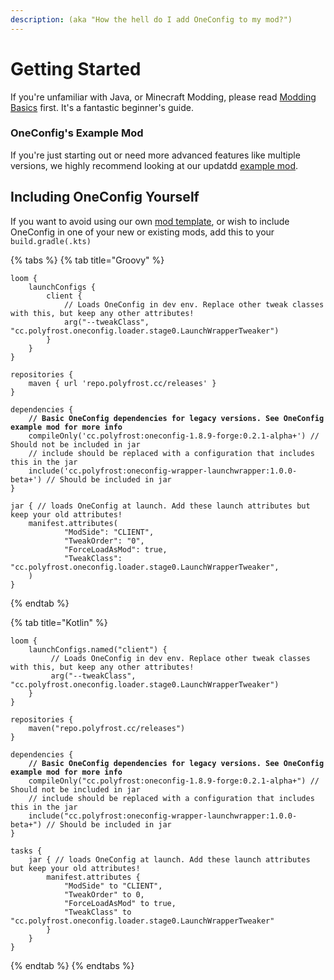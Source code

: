 ```yaml
---
description: (aka "How the hell do I add OneConfig to my mod?")
---
```


# Getting Started

If you're unfamiliar with Java, or Minecraft Modding, please read [Modding Basics](including-oneconfig.md) first. It's a fantastic beginner's guide.

### OneConfig's Example Mod

If you're just starting out or need more advanced features like multiple versions, we highly recommend looking at our updatdd [example mod](https://github.com/Polyfrost/OneConfigExampleMod/).

## Including OneConfig Yourself

If you want to avoid using our own [mod template](https://github.com/Polyfrost/OneConfigExampleMod/), or wish to include OneConfig in one of your new or existing mods, add this to your `build.gradle(.kts)`

{% tabs %}
{% tab title="Groovy" %}
<pre class="language-groovy"><code class="lang-groovy">loom {
    launchConfigs {
        client {
            // Loads OneConfig in dev env. Replace other tweak classes with this, but keep any other attributes!
            arg("--tweakClass", "cc.polyfrost.oneconfig.loader.stage0.LaunchWrapperTweaker")
        }
    }
}

repositories {
    maven { url 'repo.polyfrost.cc/releases' }
}

dependencies {
<strong>    // Basic OneConfig dependencies for legacy versions. See OneConfig example mod for more info
</strong>    compileOnly('cc.polyfrost:oneconfig-1.8.9-forge:0.2.1-alpha+') // Should not be included in jar
    // include should be replaced with a configuration that includes this in the jar
    include('cc.polyfrost:oneconfig-wrapper-launchwrapper:1.0.0-beta+') // Should be included in jar
}

jar { // loads OneConfig at launch. Add these launch attributes but keep your old attributes!
    manifest.attributes(
            "ModSide": "CLIENT",
            "TweakOrder": "0",
            "ForceLoadAsMod": true,
            "TweakClass": "cc.polyfrost.oneconfig.loader.stage0.LaunchWrapperTweaker",
    )
}
</code></pre>
{% endtab %}

{% tab title="Kotlin" %}
<pre class="language-kotlin"><code class="lang-kotlin">loom {
    launchConfigs.named("client") {
         // Loads OneConfig in dev env. Replace other tweak classes with this, but keep any other attributes!
         arg("--tweakClass", "cc.polyfrost.oneconfig.loader.stage0.LaunchWrapperTweaker")
    }
}

repositories {
    maven("repo.polyfrost.cc/releases")
}

dependencies {
<strong>    // Basic OneConfig dependencies for legacy versions. See OneConfig example mod for more info
</strong>    compileOnly("cc.polyfrost:oneconfig-1.8.9-forge:0.2.1-alpha+") // Should not be included in jar
    // include should be replaced with a configuration that includes this in the jar
    include("cc.polyfrost:oneconfig-wrapper-launchwrapper:1.0.0-beta+") // Should be included in jar
}

tasks {
    jar { // loads OneConfig at launch. Add these launch attributes but keep your old attributes!
        manifest.attributes {
            "ModSide" to "CLIENT",
            "TweakOrder" to 0,
            "ForceLoadAsMod" to true,
            "TweakClass" to "cc.polyfrost.oneconfig.loader.stage0.LaunchWrapperTweaker"
        }
    }
}
</code></pre>
{% endtab %}
{% endtabs %}
